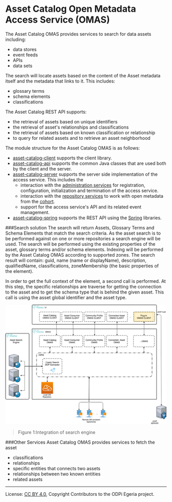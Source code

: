 <!-- SPDX-License-Identifier: CC-BY-4.0 -->
<!-- Copyright Contributors to the ODPi Egeria project. -->

# Asset Catalog Open Metadata Access Service (OMAS)

The Asset Catalog OMAS provides services to search for data assets including:

* data stores
* event feeds
* APIs
* data sets

The search will locate assets
based on the content of the Asset metadata itself and the metadata that links
to it.  This includes:

* glossary terms
* schema elements
* classifications

The Asset Catalog REST API supports:

* the retrieval of assets based on unique identifiers
* the retrieval of asset's relationships and classifications
* the retrieval of assets based on known classification or relationship
* to query for related assets and to retrieve an asset neighborhood

The module structure for the Asset Catalog OMAS is as follows:

* [asset-catalog-client](asset-catalog-client) supports the client library.
* [asset-catalog-api](asset-catalog-api) supports the common Java classes that are used both by the client and the server.
* [asset-catalog-server](asset-catalog-server) supports the server side implementation of the access service.
 This includes the
  * interaction with the [administration services](../../../../admin-services) for
    registration, configuration, initialization and termination of the access service.
  * interaction with the [repository services](../../../../repository-services) to work with open metadata from the
    [cohort](../../../../repository-services/docs/open-metadata-repository-cohort.md).
  * support for the access service's API and its related event management.
* [asset-catalog-spring](asset-catalog-spring) supports the REST API using the [Spring](../../../../../developer-resources/Spring.md) libraries.


###Search solution
The search will return Assets, Glossary Terms and Schema Elements that match the search criteria.
As the asset search is to be performed against on one or more repositories a search engine will be used. 
The search will be performed using the existing properties of the asset, glossary terms and/or schema elements.
Indexing will be performed by the Asset Catalog OMAS according to supported zones.
The search result will contain: guid, name (name or displayName), description, qualifiedName, classifications, zoneMembership (the basic properties of the element).

In order to get the full context of the element, a second call is performed.
At this step, the specific relationships are traverse for getting the connection to the asset and to get the schema type that is behind the given asset.
This call is using the asset global identifier and the asset type. 


![Figure 1: Search](docs/egeria-asset-search.png)
> Figure 1:Integration of search engine

###Other Services
Asset Catalog OMAS provides services to fetch the asset 
* classifications
* relationships
* specific entities that connects two assets
* relationships between two known entities 
* related assets 

----
License: [CC BY 4.0](https://creativecommons.org/licenses/by/4.0/),
Copyright Contributors to the ODPi Egeria project.